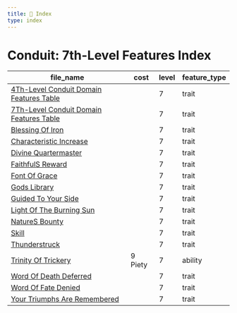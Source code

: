 ```yaml
---
title: 📑 Index
type: index
---
```


# Conduit: 7th-Level Features Index

| file_name                                                                                     | cost    | level | feature_type |
| --------------------------------------------------------------------------------------------- | ------- | ----- | ------------ |
| [4Th-Level Conduit Domain Features Table](../4Th-Level%20Conduit%20Domain%20Features%20Table) |         | 7     | trait        |
| [7Th-Level Conduit Domain Features Table](../7Th-Level%20Conduit%20Domain%20Features%20Table) |         | 7     | trait        |
| [Blessing Of Iron](../Blessing%20Of%20Iron)                                                   |         | 7     | trait        |
| [Characteristic Increase](../Characteristic%20Increase)                                       |         | 7     | trait        |
| [Divine Quartermaster](../Divine%20Quartermaster)                                             |         | 7     | trait        |
| [FaithfulS Reward](../FaithfulS%20Reward)                                                     |         | 7     | trait        |
| [Font Of Grace](../Font%20Of%20Grace)                                                         |         | 7     | trait        |
| [Gods Library](../Gods%20Library)                                                             |         | 7     | trait        |
| [Guided To Your Side](../Guided%20To%20Your%20Side)                                           |         | 7     | trait        |
| [Light Of The Burning Sun](../Light%20Of%20The%20Burning%20Sun)                               |         | 7     | trait        |
| [NatureS Bounty](../NatureS%20Bounty)                                                         |         | 7     | trait        |
| [Skill](../Skill)                                                                             |         | 7     | trait        |
| [Thunderstruck](../Thunderstruck)                                                             |         | 7     | trait        |
| [Trinity Of Trickery](../Trinity%20Of%20Trickery)                                             | 9 Piety | 7     | ability      |
| [Word Of Death Deferred](../Word%20Of%20Death%20Deferred)                                     |         | 7     | trait        |
| [Word Of Fate Denied](../Word%20Of%20Fate%20Denied)                                           |         | 7     | trait        |
| [Your Triumphs Are Remembered](../Your%20Triumphs%20Are%20Remembered)                         |         | 7     | trait        |
